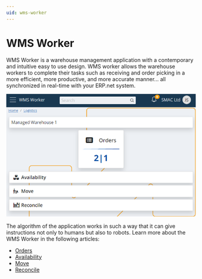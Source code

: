 ```yaml
---
uid: wms-worker
---
```


# WMS Worker

WMS Worker is a warehouse management application with a contemporary and intuitive easy to use design. 
WMS worker allows the warehouse workers to complete their tasks such as receiving and order picking in a more efficient, more productive, and more accurate manner... all synchronized in real-time with your ERP.net system.

![WMS Worker](pictures/wms-worker.png)

The algorithm of the application works in such a way that it can give instructions not only to humans but also to robots. Learn more about the WMS Worker in the following articles:

-	[Orders](https://docs.erp.net/tech/modules/logistics/wms/wms-worker/orders.html)
-	[Availability](https://docs.erp.net/tech/modules/logistics/wms/wms-worker/availability.html)
-	[Move](https://docs.erp.net/tech/modules/logistics/wms/wms-worker/move.html)
-	[Reconcile](https://docs.erp.net/tech/modules/logistics/wms/wms-worker/reconcile.html)
